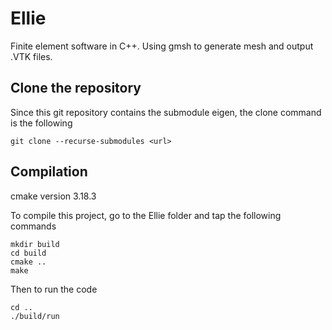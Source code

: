 # Ellie
Finite element software in C++. Using gmsh to generate mesh and output .VTK files.

## Clone the repository
Since this git repository contains the submodule eigen, the clone command is the following
```
git clone --recurse-submodules <url>
```

## Compilation
cmake version 3.18.3

To compile this project, go to the Ellie folder and tap the following commands
```
mkdir build 
cd build 
cmake ..
make
```

Then to run the code 
```
cd ..
./build/run
```